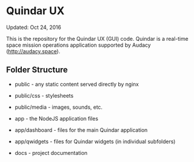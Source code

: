 # Quindar UX
Updated: Oct 24, 2016

This is the repository for the Quindar UX (GUI) code. Quindar is a real-time space mission operations application supported by Audacy (http://audacy.space).



## Folder Structure

* public        - any static content served directly by nginx
 * public/css    - stylesheets
 * public/media  - images, sounds, etc.

* app           - the NodeJS application files
 * app/dashboard     - files for the main Quindar application
 * app/qwidgets      - files for Quindar widgets (in individual subfolders)

* docs          - project documentation



